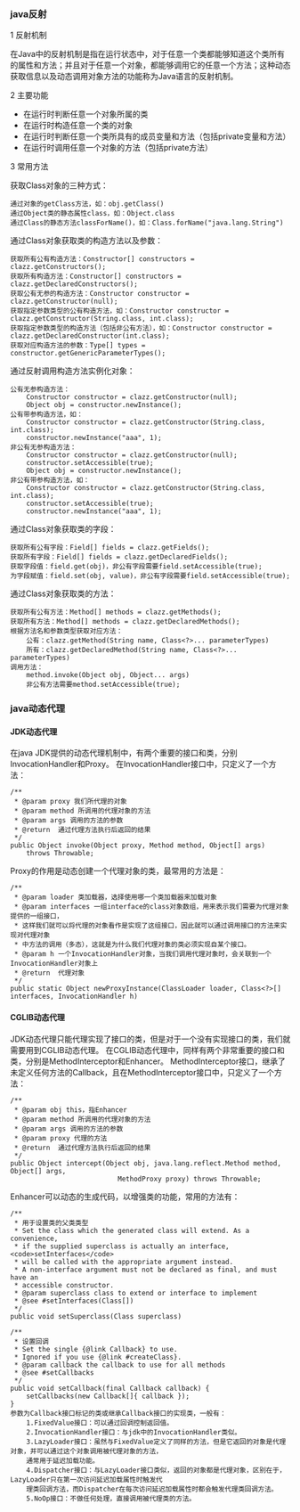 ### java反射
1 反射机制

在Java中的反射机制是指在运行状态中，对于任意一个类都能够知道这个类所有的属性和方法；并且对于任意一个对象，都能够调用它的任意一个方法；这种动态获取信息以及动态调用对象方法的功能称为Java语言的反射机制。
    
2 主要功能

- 在运行时判断任意一个对象所属的类
- 在运行时构造任意一个类的对象
- 在运行时判断任意一个类所具有的成员变量和方法（包括private变量和方法）
- 在运行时调用任意一个对象的方法（包括private方法）

3 常用方法
    
获取Class对象的三种方式：

    通过对象的getClass方法，如：obj.getClass()
    通过Object类的静态属性class，如：Object.class
    通过Class的静态方法classForName()，如：Class.forName("java.lang.String")
        
通过Class对象获取类的构造方法以及参数：

    获取所有公有构造方法：Constructor[] constructors = clazz.getConstructors();
    获取所有构造方法：Constructor[] constructors = clazz.getDeclaredConstructors();
    获取公有无参的构造方法：Constructor constructor = clazz.getConstructor(null);
    获取指定参数类型的公有构造方法，如：Constructor constructor = clazz.getConstructor(String.class, int.class);
    获取指定参数类型的构造方法（包括非公有方法），如：Constructor constructor = clazz.getDeclaredConstructor(int.class);
    获取对应构造方法的参数：Type[] types = constructor.getGenericParameterTypes();
    
通过反射调用构造方法实例化对象：
    
    公有无参构造方法：
        Constructor constructor = clazz.getConstructor(null);
        Object obj = constructor.newInstance();
    公有带参构造方法，如：
        Constructor constructor = clazz.getConstructor(String.class, int.class);
        constructor.newInstance("aaa", 1);
    非公有无参构造方法：
        Constructor constructor = clazz.getConstructor(null);
        constructor.setAccessible(true);
        Object obj = constructor.newInstance();
    非公有带参构造方法，如：
        Constructor constructor = clazz.getConstructor(String.class, int.class);
        constructor.setAccessible(true);
        constructor.newInstance("aaa", 1);
        
通过Class对象获取类的字段：

    获取所有公有字段：Field[] fields = clazz.getFields();
    获取所有字段：Field[] fields = clazz.getDeclaredFields();
    获取字段值：field.get(obj)，非公有字段需要field.setAccessible(true);
    为字段赋值：field.set(obj, value)，非公有字段需要field.setAccessible(true);
    
通过Class对象获取类的方法：

    获取所有公有方法：Method[] methods = clazz.getMethods();
    获取所有方法：Method[] methods = clazz.getDeclaredMethods();
    根据方法名和参数类型获取对应方法：
        公有：clazz.getMethod(String name, Class<?>... parameterTypes)
        所有：clazz.getDeclaredMethod(String name, Class<?>... parameterTypes)
    调用方法：
        method.invoke(Object obj, Object... args)
        非公有方法需要method.setAccessible(true);
        
        
### java动态代理
#### JDK动态代理
在java JDK提供的动态代理机制中，有两个重要的接口和类，分别InvocationHandler和Proxy。
在InvocationHandler接口中，只定义了一个方法：

    /**
     * @param proxy 我们所代理的对象
     * @param method 所调用的代理对象的方法
     * @param args 调用的方法的参数
     * @return  通过代理方法执行后返回的结果
     */
    public Object invoke(Object proxy, Method method, Object[] args)
        throws Throwable;

Proxy的作用是动态创建一个代理对象的类，最常用的方法是：

    /**
     * @param loader 类加载器，选择使用哪一个类加载器来加载对象
     * @param interfaces 一组interface的class对象数组，用来表示我们需要为代理对象提供的一组接口，
     * 这样我们就可以将代理的对象看作是实现了这组接口，因此就可以通过调用接口的方法来实现对代理对象
     * 中方法的调用（多态），这就是为什么我们代理对象的类必须实现自某个接口。
     * @param h 一个InvocationHandler对象，当我们调用代理对象时，会关联到一个InvocationHandler对象上
     * @return  代理对象
     */
    public static Object newProxyInstance(ClassLoader loader, Class<?>[] interfaces, InvocationHandler h)
        
        
#### CGLIB动态代理
JDK动态代理只能代理实现了接口的类，但是对于一个没有实现接口的类，我们就需要用到CGLIB动态代理。
在CGLIB动态代理中，同样有两个非常重要的接口和类，分别是MethodInterceptor和Enhancer。
MethodInterceptor接口，继承了未定义任何方法的Callback，且在MethodInterceptor接口中，只定义了一个方法：

    /**
     * @param obj this，指Enhancer
     * @param method 所调用的代理对象的方法
     * @param args 调用的方法的参数
     * @param proxy 代理的方法
     * @return  通过代理方法执行后返回的结果
     */
    public Object intercept(Object obj, java.lang.reflect.Method method, Object[] args,
                               MethodProxy proxy) throws Throwable;   
        
        
Enhancer可以动态的生成代码，以增强类的功能，常用的方法有：
    
    /**
     * 用于设置类的父类类型
     * Set the class which the generated class will extend. As a convenience,
     * if the supplied superclass is actually an interface, <code>setInterfaces</code>
     * will be called with the appropriate argument instead.
     * A non-interface argument must not be declared as final, and must have an
     * accessible constructor.
     * @param superclass class to extend or interface to implement
     * @see #setInterfaces(Class[])
     */
    public void setSuperclass(Class superclass) 
        
    /**
     * 设置回调
     * Set the single {@link Callback} to use.
     * Ignored if you use {@link #createClass}.
     * @param callback the callback to use for all methods
     * @see #setCallbacks
     */
    public void setCallback(final Callback callback) {
        setCallbacks(new Callback[]{ callback });
    }
    参数为Callback接口标记的类或继承Callback接口的实现类，一般有：
        1.FixedValue接口：可以通过回调控制返回值。
        2.InvocationHandler接口：与jdk中的InvocationHandler类似。
        3.LazyLoader接口：虽然与FixedValue定义了同样的方法，但是它返回的对象是代理对象，并可以通过这个对象调用被代理对象的方法，
        通常用于延迟加载功能。
        4.Dispatcher接口：与LazyLoader接口类似，返回的对象都是代理对象，区别在于，LazyLoader只在第一次访问延迟加载属性时触发代
        理类回调方法，而Dispatcher在每次访问延迟加载属性时都会触发代理类回调方法。
        5.NoOp接口：不做任何处理，直接调用被代理类的方法。
        
        
        